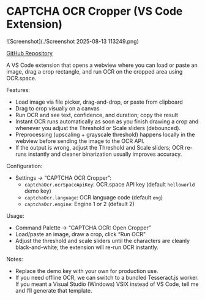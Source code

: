 # CAPTCHA OCR Cropper (VS Code Extension)

![Screenshot](./Screenshot 2025-08-13 113249.png)

[GitHub Repository](https://github.com/Aryangaikwadsql/captcha-ocr)

A VS Code extension that opens a webview where you can load or paste an image, drag a crop rectangle, and run OCR on the cropped area using OCR.space.

Features:
- Load image via file picker, drag-and-drop, or paste from clipboard
- Drag to crop visually on a canvas
- Run OCR and see text, confidence, and duration; copy the result
- Instant OCR runs automatically as soon as you finish drawing a crop and whenever you adjust the Threshold or Scale sliders (debounced).
- Preprocessing (upscaling + grayscale threshold) happens locally in the webview before sending the image to the OCR API.
- If the output is wrong, adjust the Threshold and Scale sliders; OCR re-runs instantly and cleaner binarization usually improves accuracy.

Configuration:
- Settings → “CAPTCHA OCR Cropper”:
  - `captchaOcr.ocrSpaceApiKey`: OCR.space API key (default `helloworld` demo key)
  - `captchaOcr.language`: OCR language code (default `eng`)
  - `captchaOcr.engine`: Engine 1 or 2 (default 2)

Usage:
- Command Palette → “CAPTCHA OCR: Open Cropper”
- Load/paste an image, draw a crop, click “Run OCR”
- Adjust the threshold and scale sliders until the characters are cleanly black-and-white; the extension will re-run OCR instantly.

Notes:
- Replace the demo key with your own for production use.
- If you need offline OCR, we can switch to a bundled Tesseract.js worker. If you meant a Visual Studio (Windows) VSIX instead of VS Code, tell me and I’ll generate that template.

